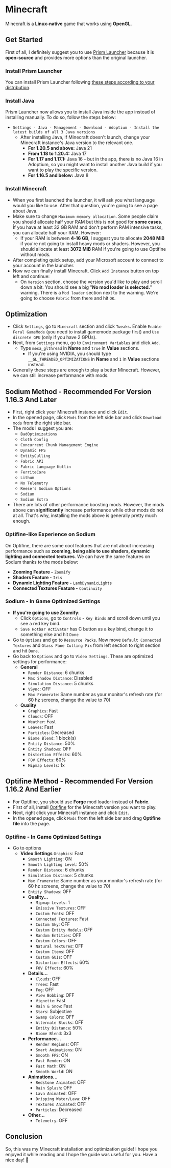 # Minecraft
Minecraft is a **Linux-native** game that works using **OpenGL**.
## Get Started
First of all, I definitely suggest you to use [Prism Launcher](https://github.com/PrismLauncher/PrismLauncher) because it is **open-source** and provides more options than the original launcher.
### Install Prism Launcher
You can install Prism Launcher following [these steps according to your distribution](https://prismlauncher.org/download/linux/).
### Install Java
Prism Launcher now allows you to install Java inside the app instead of installing manually. To do so, follow the steps below:
- `Settings - Java - Management - Download - Adoptium - Install the latest builds of all 3 Java versions`
  - After installing Java, if Minecraft doesn't launch, change your Minecraft instance's Java version to the relevant one.
    - **For 1.20.5 and above:** Java 21
    - **From 1.18 to 1.20.4:** Java 17
    - **For 1.17 and 1.17.1:** Java 16 - but in the app, there is no Java 16 in Adoptium, so you might want to install another Java build if you want to play the specific version.
    - **For 1.16.5 and below:** Java 8
### Install Minecraft
- When you first launched the launcher, it will ask you what language would you like to use. After that question, you're going to see a page about Java.
- Make sure to change `Maximum memory allocation`. Some people claim you should allocate half your RAM but this is not good for **some cases**. If you have at least 32 GB RAM and don't perform RAM intensive tasks, you can allocate half your RAM. However:
  - If your RAM is between **4-16 GB**, I suggest you to allocate **2048 MiB** if you're not going to install heavy mods or shaders. However, you should allocate at least **3072 MiB** RAM if you're going to use Optifine without mods.
- After completing quick setup, add your Microsoft account to connect to your account in the launcher.
- Now we can finally install Minecraft. Click `Add Instance` button on top left and continue:
  - On `Version` section, choose the version you'd like to play and scroll down a bit. You should see a big "**No mod loader is selected.**" warning. There is a `Mod loader` section next to the warning. We're going to choose `Fabric` from there and hit `OK`.
## Optimization
- Click `Settings`, go to `Minecraft` section and click `Tweaks`. Enable `Enable Feral GameMode` (you need to install gamemode package first) and `Use discrete GPU` (only if you have 2 GPUs).
- Next, from `Settings` menu, go to `Environment Variables` and click `Add`.
  - Type `mesa_glthread` in **Name** and `true` in **Value** sections.
    - If you're using NVIDIA, you should type `__GL_THREADED_OPTIMIZATIONS` in **Name** and `1` in **Value** sections instead.
- Generally these steps are enough to play a better Minecraft. However, we can still increase performance with mods.
## Sodium Method - Recommended For Version 1.16.3 And Later
- First, right click your Minecraft instance and click `Edit`.
- In the opened page, click `Mods` from the left side bar and click `Download mods` from the right side bar.
- The mods I suggest you are:
  - `BadOptimizations`
  - `Cloth Config`
  - `Concurrent Chunk Management Engine`
  - `Dynamic FPS`
  - `EntityCulling`
  - `Fabric API`
  - `Fabric Language Kotlin`
  - `FerriteCore`
  - `Lithum`
  - `No Telemetry`
  - `Reese's Sodium Options`
  - `Sodium`
  - `Sodium Extra`
- There are lots of other performance boosting mods. However, the mods above can **significantly** increase performance while other mods do not at all. That's why, installing the mods above is generally pretty much enough.
### Optifine-like Experience on Sodium
On Optifine, there are some cool features that are not about increasing performance such as **zooming, being able to use shaders, dynamic lighting and connected textures**. We can have the same features on Sodium thanks to the mods below:
- **Zooming Feature -** `Zoomify`
- **Shaders Feature -** `Iris`
- **Dynamic Lighting Feature -** `LambDynamicLights`
- **Connected Textures Feature -** `Continuity`
### Sodium - In Game Optimized Settings
- **If you're going to use Zoomify**:
  - Click `Options`, go to `Controls` - `Key Binds` and scroll down until you see a red key bind.
  - `Save Hotbar Activator` has C button as a key bind, change it to something else and hit `Done`
- Go to `Options` and go to `Resource Packs`. Now move `Default Connected Textures` and `Glass Pane Culling Fix` from left section to right section and hit `Done`.
- Go back to `Options` and go to `Video Settings`. These are optimized settings for performance:
  - **General**
    - `Render Distance`: 6 chunks
    - `Max Shadow Distance`: Disabled
    - `Simulation Distance`: 5 chunks
    - `VSync`: OFF
    - `Max Framerate`: Same number as your monitor's refresh rate (for 60 hz screens, change the value to 70)
  - **Quality**
    - `Graphics`: Fast
    - `Clouds`: OFF
    - `Weather`: Fast
    - `Leaves`: Fast
    - `Particles`: Decreased
    - `Biome Blend`: 1 block(s)
    - `Entity Distance`: 50%
    - `Entity Shadows`: OFF
    - `Distortion Effects`: 60%
    - `FOV Effects`: 60%
    - `Mipmap Levels`: 1x
## Optifine Method - Recommended For Version 1.16.2 And Earlier
- For Optifine, you should use **Forge** mod loader instead of **Fabric**.
- First of all, install [Optifine](https://optifine.net/downloads) for the Minecraft version you want to play.
- Next, right click your Minecraft instance and click `Edit`.
- In the opened page, click `Mods` from the left side bar and drag **Optifine file** into the page.
### Optifine - In Game Optimized Settings
- Go to options
  - **Video Settings**
    `Graphics`: Fast
    - `Smooth Lighting`: ON
    - `Smooth Lighting Level`: 50%
    - `Render Distance`: 6 chunks
    - `Simulation Distance`: 5 chunks
    - `Max Framerate`: Same number as your monitor's refresh rate (for 60 hz screens, change the value to 70)
    - `Entity Shadows`: OFF
    - **Quality...**
      - `Mipmap Levels`: 1
      - `Emissive Textures`: OFF
      - `Custom Fonts`: OFF
      - `Connected Textures`: Fast
      - `Custom Sky`: OFF
      - `Custom Entity Models`: OFF
      - `Random Entities`: OFF
      - `Custom Colors`: OFF
      - `Natural Textures`: OFF
      - `Custom Items`: OFF
      - `Custom GUIs`: OFF
      - `Distortion Effects`: 60%
      - `FOV Effects`: 60%
    - **Details...**
      - `Clouds`: OFF
      - `Trees`: Fast
      - `Fog`: OFF
      - `View Bobbing`: OFF
      - `Vignette`: Fast
      - `Rain & Snow`: Fast
      - `Stars`: Subjective
      - `Swamp Colors`: OFF
      - `Alternate Blocks`: OFF
      - `Entity Distance`: 50%
      - `Biome Blend`: 3x3
    - **Performance...**
      - `Render Regions`: OFF
      - `Smart Animations`: ON
      - `Smooth FPS`: ON
      - `Fast Render`: ON
      - `Fast Math`: ON
      - `Smooth World`: ON
    - **Animations...**
      - `Redstone Animated`: OFF
      - `Rain Splash`: OFF
      - `Lava Animated`: OFF
      - `Dripping Water/Lava`: OFF
      - `Textures Animated`: OFF
      - `Particles`: Decreased
    - **Other...**
      - `Telemetry`: OFF
## Conclusion
So, this was my Minecraft installation and optimization guide! I hope you enjoyed it while reading and I hope the guide was useful for you. Have a nice day! 🐧
